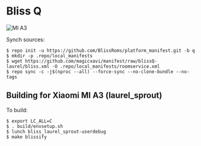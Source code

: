 # Bliss Q

![MI A3](https://github.com/magicxavi/manifest/raw/blissQ-laurel/BLISS%20ROM_Xiaomi_Mi_A3.png "MI A3")

Synch sources:

    $ repo init -u https://github.com/BlissRoms/platform_manifest.git -b q
    $ mkdir -p .repo/local_manifests
    $ wget https://github.com/magicxavi/manifest/raw/blissQ-laurel/bliss.xml -O .repo/local_manifests/roomservice.xml
    $ repo sync -c -j$(nproc --all) --force-sync --no-clone-bundle --no-tags

Building for Xiaomi MI A3 (laurel_sprout)
---------------

To build:

    $ export LC_ALL=C
    $ . build/envsetup.sh
    $ lunch bliss_laurel_sprout-userdebug
    $ make blissify
